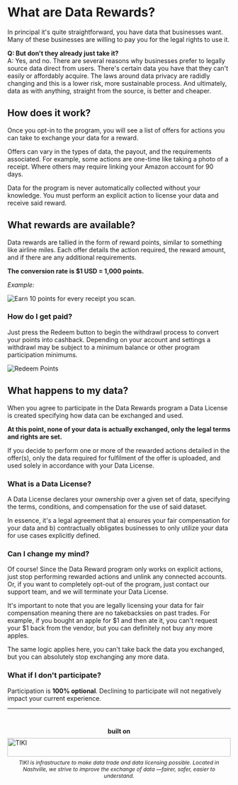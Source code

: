 # What are Data Rewards?
In principal it's quite straightforward, you have data that businesses want. Many of these businesses are willing to pay you for the legal rights to use it.

**Q: But don't they already just take it?**  
A: Yes, and no. There are several reasons why businesses prefer to legally source data direct from users. There's certain data you have that they can't easily or affordably acquire. The laws around data privacy are radidly changing and this is a lower risk, more sustainable process. And ultimately, data as with anything, straight from the source, is better and cheaper.

## How does it work?
Once you opt-in to the program, you will see a list of offers for actions you can take to exchange your data for a reward.

Offers can vary in the types of data, the payout, and the requirements associated. For example, some actions are one-time like taking a photo of a receipt. Where others may require linking your Amazon account for 90 days. 

Data for the program is never automatically collected without your knowledge. You must perform an explicit action to license your data and receive said reward.

## What rewards are available?
Data rewards are tallied in the form of reward points, similar to something like airline miles. Each offer details the action required, the reward amount, and if there are any additional requirements. 

**The conversion rate is $1 USD = 1,000 points.**

*Example:*

![Earn 10 points for every receipt you scan.](https://cdn.mytiki.com/assets/reward-example.png)


### How do I get paid?
Just press the Redeem button to begin the withdrawl process to convert your points into cashback. Depending on your account and settings a withdrawl may be subject to a minimum balance or other program participation minimums.

![Redeem Points](https://cdn.mytiki.com/assets/redeem-button.png)


## What happens to my data?

When you agree to participate in the Data Rewards program a Data License is created specifying how data can be exchanged and used.

**At this point, none of your data is actually exchanged, only the legal terms and rights are set.** 

If you decide to perform one or more of the rewarded actions detailed in the offer(s), only the data required for fulfilment of the offer is uploaded, and used solely in accordance with your Data License.

### What is a Data License?

A Data License declares your ownership over a given set of data, specifying the terms, conditions, and compensation for the use of said dataset.

In essence, it's a legal agreement that a) ensures your fair compensation for your data and b) contractually obligates businesses to only utilize your data for use cases explicitly defined. 

### Can I change my mind?

Of course! Since the Data Reward program only works on explicit actions, just stop performing rewarded actions and unlink any connected accounts. Or, if you want to completely opt-out of the program, just contact our support team, and we will terminate your Data License. 

It's important to note that you are legally licensing your data for fair compensation meaning there are no takebacksies on past trades. For example, if you bought an apple for $1 and then ate it, you can't request your $1 back from the vendor, but you can definitely not buy any more apples. 

The same logic applies here, you can't take back the data you exchanged, but you can absolutely stop exchanging any more data.

### What if I don't participate?

Participation is **100% optional**. Declining to participate will not negatively impact your current experience.


---

<div style="margin: 3em 0;">
    <strong style="text-align: center; margin-bottom: 0.5em; display: block">built on</strong>
    <a href="https://mytiki.com">
        <img alt="TIKI" src="https://cdn.mytiki.com/assets/icon-logo.svg"
        style="height:3em; margin: auto; width: 100%;">
    </a>
    <div style="font-size: 12px; font-style: italic; margin-top: 0.5em; text-align: center">
        TIKI is infrastructure to make data trade and data licensing possible. Located in Nashville, we strive to improve the exchange of data —fairer, safer, easier to understand.
    </div>
</div>
